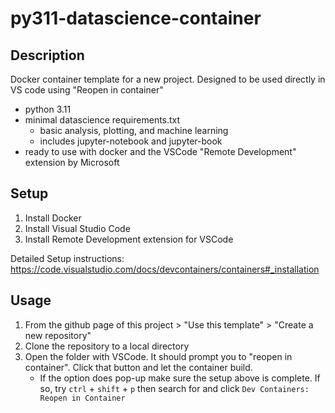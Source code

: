 # py311-datascience-container

## Description
 Docker container template for a new project. Designed to be used directly in 
 VS code using "Reopen in container"
- python 3.11
- minimal datascience requirements.txt
    - basic analysis, plotting, and machine learning
    - includes jupyter-notebook and jupyter-book
- ready to use with docker and the VSCode "Remote Development" extension by 
Microsoft
 
 ## Setup
 1. Install Docker
 2. Install Visual Studio Code
 3. Install Remote Development extension for VSCode

 Detailed Setup instructions: 
 https://code.visualstudio.com/docs/devcontainers/containers#_installation

 ## Usage
 1. From the github page of this project > "Use this template" > "Create a new 
 repository"
 2. Clone the repository to a local directory
 3. Open the folder with VSCode. It should prompt you to "reopen in container". 
 Click that button and let the container build.
    - If the option does pop-up make sure the setup above is complete. If so, 
    try `ctrl` + `shift` + `p` then search for and click 
    `Dev Containers: Reopen in Container`

